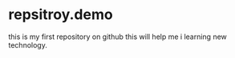 # repsitroy.demo
this is my first repository on github
this will help me i learning new technology.
